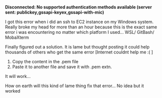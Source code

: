 **Disconnected: No supported authentication methods available (server sent: publickey,gssapi-keyex,gssapi-with-mic)**


I got this error when i did an ssh to EC2 instance on my Windows system. Really broke my head for more than an hour because this is the exact same error i was encountering no matter which platform I used... WSL/ GitBash/ MobaXterm


Finally figured out a solution. It is lame but thought posting it could help thousands of others who get the same error [Internet couldnt help me :( ]

1. Copy the content in the .pem file
2. Paste it to another file and save it with .pem extn.

It will work...

How on earth will this kind of lame thing fix that error... No idea but it worked
